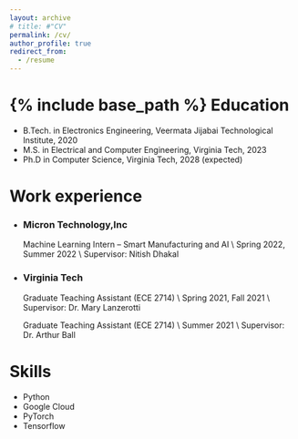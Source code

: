 ```yaml
---
layout: archive
# title: #"CV"
permalink: /cv/
author_profile: true
redirect_from:
  - /resume
---
```

{% include base_path %}
Education
======
* B.Tech. in Electronics Engineering, Veermata Jijabai Technological Institute, 2020
* M.S. in Electrical and Computer Engineering, Virginia Tech, 2023
* Ph.D in Computer Science, Virginia Tech, 2028 (expected)

Work experience
======
* ### **Micron Technology,Inc** 
  Machine Learning Intern – Smart Manufacturing and AI \\
  Spring 2022, Summer 2022 \\
  Supervisor: Nitish Dhakal

* ### **Virginia Tech**
  Graduate Teaching Assistant (ECE 2714) \\
  Spring 2021, Fall 2021 \\
  Supervisor: Dr. Mary Lanzerotti

  Graduate Teaching Assistant (ECE 2714) \\
  Summer 2021 \\
  Supervisor: Dr. Arthur Ball 

  
Skills
======
* Python
* Google Cloud
* PyTorch
* Tensorflow
